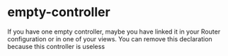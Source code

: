 # empty-controller

If you have one empty controller, maybe you have linked it in your Router configuration or in one of your views.
You can remove this declaration because this controller is useless
